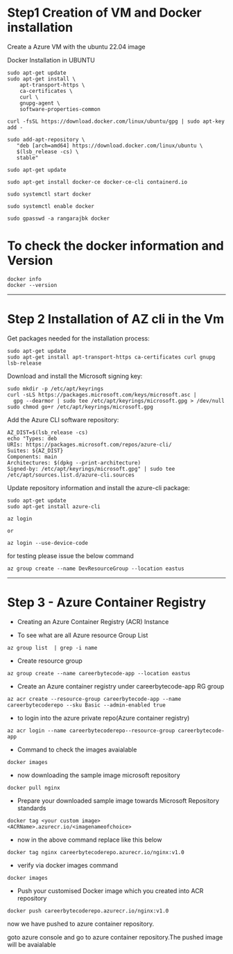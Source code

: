 # Step1 Creation of VM and Docker installation

Create a Azure VM with the  ubuntu 22.04 image 

Docker Installation in UBUNTU

```
sudo apt-get update
sudo apt-get install \
    apt-transport-https \
    ca-certificates \
    curl \
    gnupg-agent \
    software-properties-common

curl -fsSL https://download.docker.com/linux/ubuntu/gpg | sudo apt-key add -

sudo add-apt-repository \
   "deb [arch=amd64] https://download.docker.com/linux/ubuntu \
   $(lsb_release -cs) \
   stable"
   
sudo apt-get update

sudo apt-get install docker-ce docker-ce-cli containerd.io

sudo systemctl start docker

sudo systemctl enable docker

sudo gpasswd -a rangarajbk docker
```
# To check the docker information and Version
```
docker info
docker --version
```

********************************************************
# Step 2 Installation of AZ cli in the Vm

Get packages needed for the installation process:

```
sudo apt-get update
sudo apt-get install apt-transport-https ca-certificates curl gnupg lsb-release
```
Download and install the Microsoft signing key:

```
sudo mkdir -p /etc/apt/keyrings
curl -sLS https://packages.microsoft.com/keys/microsoft.asc |
  gpg --dearmor | sudo tee /etc/apt/keyrings/microsoft.gpg > /dev/null
sudo chmod go+r /etc/apt/keyrings/microsoft.gpg
```

Add the Azure CLI software repository:

```
AZ_DIST=$(lsb_release -cs)
echo "Types: deb
URIs: https://packages.microsoft.com/repos/azure-cli/
Suites: ${AZ_DIST}
Components: main
Architectures: $(dpkg --print-architecture)
Signed-by: /etc/apt/keyrings/microsoft.gpg" | sudo tee /etc/apt/sources.list.d/azure-cli.sources
```
Update repository information and install the azure-cli package:

```
sudo apt-get update
sudo apt-get install azure-cli
```

```
az login

or

az login --use-device-code
```

for testing please issue the below command 

```
az group create --name DevResourceGroup --location eastus
```
********************************************************************************************************

# Step 3 - Azure Container Registry

- Creating an Azure Container Registry (ACR) Instance

- To see what are all Azure resource Group List

```
az group list  | grep -i name 
```

- Create resource group 

```
az group create --name careerbytecode-app --location eastus
```

- Create an Azure container registry under careerbytecode-app RG group

```
az acr create --resource-group careerbytecode-app --name careerbytecoderepo --sku Basic --admin-enabled true
```
- to login into the azure private repo(Azure container registry)

```
az acr login --name careerbytecoderepo--resource-group careerbytecode-app
```

- Command to check the images avaialable 

```
docker images
```

- now downloading the sample image microsoft repository

```
docker pull nginx
```

- Prepare your downloaded sample image towards Microsoft Repository standards 

```
docker tag <your custom image> <ACRName>.azurecr.io/<imagenameofchoice>
```

- now in the above command replace like this below

```
docker tag nginx careerbytecoderepo.azurecr.io/nginx:v1.0
```

- verify via docker images command

```
docker images
```

- Push your customised Docker image which you created into ACR repository

```
docker push careerbytecoderepo.azurecr.io/nginx:v1.0
```


now we have pushed to azure container repository.

goto azure console and go to azure container repository.The pushed image will be avaialable 

